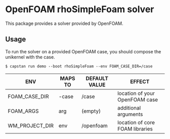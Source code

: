 # OpenFOAM rhoSimpleFoam solver
This package provides a solver provided by OpenFOAM.

## Usage
To run the solver on a provided OpenFOAM case, you should compose the unikernel with the case.
```
$ capstan run demo --boot rhoSimpleFoam --env FOAM_CASE_DIR=/case
```
| ENV            |  MAPS TO | DEFAULT VALUE  | EFFECT
|----------------|----------|----------------|--------
| FOAM_CASE_DIR  | -case    | /case          | location of your OpenFOAM case
| FOAM_ARGS      | arg      | (empty)        | additional arguments
| WM_PROJECT_DIR | env      | /openfoam      | location of core FOAM libraries

